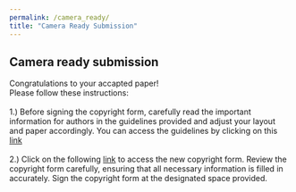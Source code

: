 ```yaml
---
permalink: /camera_ready/
title: "Camera Ready Submission"
---
```

## Camera ready submission

Congratulations to your accapted paper!<br> 
Please follow these instructions: 
<br> 
<br>
1.) Before signing the copyright form, carefully read the important information for authors in the guidelines provided and adjust your layout and paper accordingly. You can access the guidelines by clicking on this [link]()
<br>
<br>
2.) Click on the following [link]() to access the new copyright form. Review the copyright form carefully, ensuring that all necessary information is filled in accurately. Sign the copyright form at the designated space provided.
<br>
